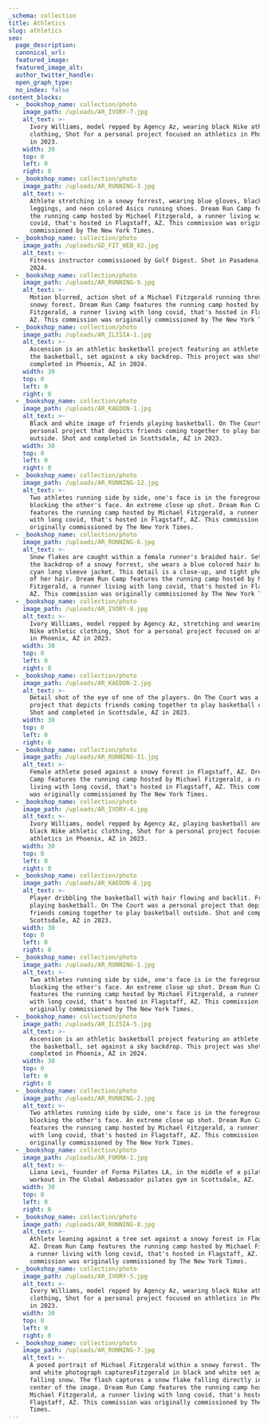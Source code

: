 ```yaml
---
_schema: collection
title: Athletics
slug: athletics
seo:
  page_description:
  canonical_url:
  featured_image:
  featured_image_alt:
  author_twitter_handle:
  open_graph_type:
  no_index: false
content_blocks:
  - _bookshop_name: collection/photo
    image_path: /uploads/AR_IVORY-7.jpg
    alt_text: >-
      Ivory Williams, model repped by Agency Az, wearing black Nike athletic
      clothing, Shot for a personal project focused on athletics in Phoenix, AZ
      in 2023.
    width: 30
    top: 0
    left: 0
    right: 0
  - _bookshop_name: collection/photo
    image_path: /uploads/AR_RUNNING-3.jpg
    alt_text: >-
      Athlete stretching in a snowy forrest, wearing blue gloves, black Nike
      leggings, and neon colored Asics running shoes. Dream Run Camp features
      the running camp hosted by Michael Fitzgerald, a runner living with long
      covid, that's hosted in Flagstaff, AZ. This commission was originally
      commissioned by The New York Times.
  - _bookshop_name: collection/photo
    image_path: /uploads/GD_FIT_WEB_02.jpg
    alt_text: >-
      Fitness instructor commissioned by Golf Digest. Shot in Pasadena, CA in
      2024.
  - _bookshop_name: collection/photo
    image_path: /uploads/AR_RUNNING-9.jpg
    alt_text: >-
      Motion blurred, action shot of a Michael Fitzgerald running through the
      snowy forest. Dream Run Camp features the running camp hosted by Michael
      Fitzgerald, a runner living with long covid, that's hosted in Flagstaff,
      AZ. This commission was originally commissioned by The New York Times.
  - _bookshop_name: collection/photo
    image_path: /uploads/AR_ILISIA-1.jpg
    alt_text: >-
      Ascension is an athletic basketball project featuring an athlete dunking
      the basketball, set against a sky backdrop. This project was shot and
      completed in Phoenix, AZ in 2024.
    width: 30
    top: 0
    left: 0
    right: 0
  - _bookshop_name: collection/photo
    image_path: /uploads/AR_KAEDON-1.jpg
    alt_text: >-
      Black and white image of friends playing basketball. On The Court was a
      personal project that depicts friends coming together to play basketball
      outside. Shot and completed in Scottsdale, AZ in 2023.
    width: 30
    top: 0
    left: 0
    right: 0
  - _bookshop_name: collection/photo
    image_path: /uploads/AR_RUNNING-12.jpg
    alt_text: >-
      Two athletes running side by side, one's face is in the foreground
      blocking the other's face. An extreme close up shot. Dream Run Camp
      features the running camp hosted by Michael Fitzgerald, a runner living
      with long covid, that's hosted in Flagstaff, AZ. This commission was
      originally commissioned by The New York Times.
  - _bookshop_name: collection/photo
    image_path: /uploads/AR_RUNNING-6.jpg
    alt_text: >-
      Snow flakes are caught within a female runner's braided hair. Set against
      the backdrop of a snowy forrest, she wears a blue colored hair band and a
      cyan long sleeve jacket. This detail is a close-up, and tight photograph
      of her hair. Dream Run Camp features the running camp hosted by Michael
      Fitzgerald, a runner living with long covid, that's hosted in Flagstaff,
      AZ. This commission was originally commissioned by The New York Times.
  - _bookshop_name: collection/photo
    image_path: /uploads/AR_IVORY-8.jpg
    alt_text: >-
      Ivory Williams, model repped by Agency Az, stretching and wearing black
      Nike athletic clothing, Shot for a personal project focused on athletics
      in Phoenix, AZ in 2023.
    width: 30
    top: 0
    left: 0
    right: 0
  - _bookshop_name: collection/photo
    image_path: /uploads/AR_KAEDON-2.jpg
    alt_text: >-
      Detail shot of the eye of one of the players. On The Court was a personal
      project that depicts friends coming together to play basketball outside.
      Shot and completed in Scottsdale, AZ in 2023.
    width: 30
    top: 0
    left: 0
    right: 0
  - _bookshop_name: collection/photo
    image_path: /uploads/AR_RUNNING-11.jpg
    alt_text: >-
      Female athlete posed against a snowy forest in Flagstaff, AZ. Dream Run
      Camp features the running camp hosted by Michael Fitzgerald, a runner
      living with long covid, that's hosted in Flagstaff, AZ. This commission
      was originally commissioned by The New York Times.
  - _bookshop_name: collection/photo
    image_path: /uploads/AR_IVORY-4.jpg
    alt_text: >-
      Ivory Williams, model repped by Agency Az, playing basketball and wearing
      black Nike athletic clothing, Shot for a personal project focused on
      athletics in Phoenix, AZ in 2023.
    width: 30
    top: 0
    left: 0
    right: 0
  - _bookshop_name: collection/photo
    image_path: /uploads/AR_KAEDON-8.jpg
    alt_text: >-
      Player dribbling the basketball with hair flowing and backlit. Friends
      playing basketball. On The Court was a personal project that depicts
      friends coming together to play basketball outside. Shot and completed in
      Scottsdale, AZ in 2023.
    width: 30
    top: 0
    left: 0
    right: 0
  - _bookshop_name: collection/photo
    image_path: /uploads/AR_RUNNING-1.jpg
    alt_text: >-
      Two athletes running side by side, one's face is in the foreground
      blocking the other's face. An extreme close up shot. Dream Run Camp
      features the running camp hosted by Michael Fitzgerald, a runner living
      with long covid, that's hosted in Flagstaff, AZ. This commission was
      originally commissioned by The New York Times.
  - _bookshop_name: collection/photo
    image_path: /uploads/AR_ILISIA-5.jpg
    alt_text: >-
      Ascension is an athletic basketball project featuring an athlete dunking
      the basketball, set against a sky backdrop. This project was shot and
      completed in Phoenix, AZ in 2024.
    width: 30
    top: 0
    left: 0
    right: 0
  - _bookshop_name: collection/photo
    image_path: /uploads/AR_RUNNING-2.jpg
    alt_text: >-
      Two athletes running side by side, one's face is in the foreground
      blocking the other's face. An extreme close up shot. Dream Run Camp
      features the running camp hosted by Michael Fitzgerald, a runner living
      with long covid, that's hosted in Flagstaff, AZ. This commission was
      originally commissioned by The New York Times.
  - _bookshop_name: collection/photo
    image_path: /uploads/AR_FORMA-1.jpg
    alt_text: >-
      Liana Levi, founder of Forma Pilates LA, in the middle of a pilates
      workout in The Global Ambassador pilates gym in Scottsdale, AZ.
    width: 30
    top: 0
    left: 0
    right: 0
  - _bookshop_name: collection/photo
    image_path: /uploads/AR_RUNNING-8.jpg
    alt_text: >-
      Athlete leaning against a tree set against a snowy forest in Flagstaff,
      AZ. Dream Run Camp features the running camp hosted by Michael Fitzgerald,
      a runner living with long covid, that's hosted in Flagstaff, AZ. This
      commission was originally commissioned by The New York Times.
  - _bookshop_name: collection/photo
    image_path: /uploads/AR_IVORY-5.jpg
    alt_text: >-
      Ivory Williams, model repped by Agency Az, wearing black Nike athletic
      clothing, Shot for a personal project focused on athletics in Phoenix, AZ
      in 2023.
    width: 30
    top: 0
    left: 0
    right: 0
  - _bookshop_name: collection/photo
    image_path: /uploads/AR_RUNNING-7.jpg
    alt_text: >-
      A posed portrait of Michael Fitzgerald within a snowy forest. The black
      and white photograph capturesFitzgerald in black and white set against
      falling snow. The flash captures a snow flake falling directly in the
      center of the image. Dream Run Camp features the running camp hosted by
      Michael Fitzgerald, a runner living with long covid, that's hosted in
      Flagstaff, AZ. This commission was originally commissioned by The New York
      Times.
---
```

